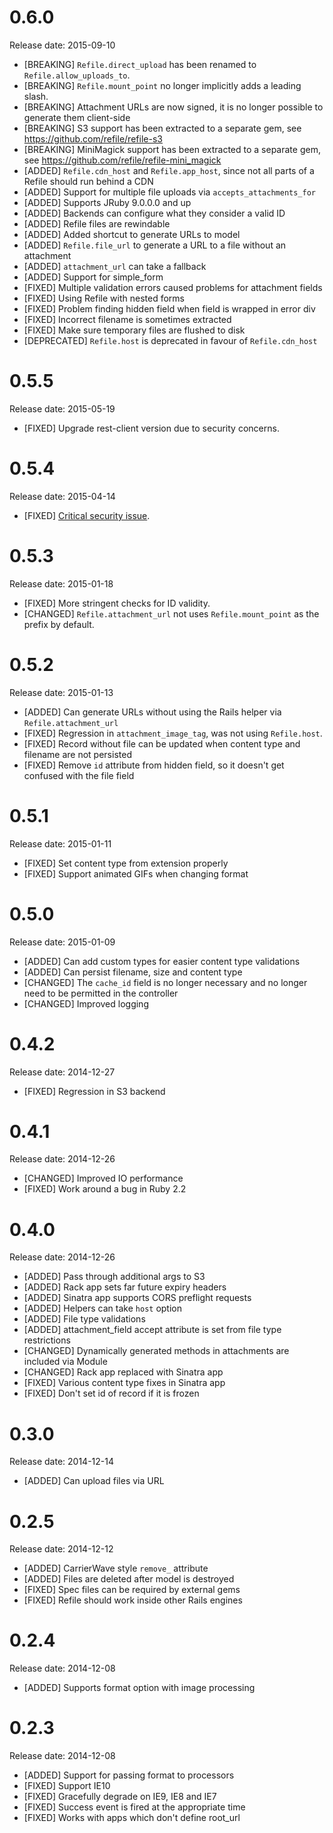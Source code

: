 # 0.6.0

Release date: 2015-09-10

- [BREAKING] `Refile.direct_upload` has been renamed to `Refile.allow_uploads_to`.
- [BREAKING] `Refile.mount_point` no longer implicitly adds a leading slash.
- [BREAKING] Attachment URLs are now signed, it is no longer possible to generate them client-side
- [BREAKING] S3 support has been extracted to a separate gem, see https://github.com/refile/refile-s3
- [BREAKING] MiniMagick support has been extracted to a separate gem, see https://github.com/refile/refile-mini_magick
- [ADDED] `Refile.cdn_host` and `Refile.app_host`, since not all parts of a Refile should run behind a CDN
- [ADDED] Support for multiple file uploads via `accepts_attachments_for`
- [ADDED] Supports JRuby 9.0.0.0 and up
- [ADDED] Backends can configure what they consider a valid ID
- [ADDED] Refile files are rewindable
- [ADDED] Added shortcut to generate URLs to model
- [ADDED] `Refile.file_url` to generate a URL to a file without an attachment
- [ADDED] `attachment_url` can take a fallback
- [ADDED] Support for simple_form
- [FIXED] Multiple validation errors caused problems for attachment fields
- [FIXED] Using Refile with nested forms
- [FIXED] Problem finding hidden field when field is wrapped in error div
- [FIXED] Incorrect filename is sometimes extracted
- [FIXED] Make sure temporary files are flushed to disk
- [DEPRECATED] `Refile.host` is deprecated in favour of `Refile.cdn_host`

# 0.5.5

Release date: 2015-05-19

- [FIXED] Upgrade rest-client version due to security concerns.

# 0.5.4

Release date: 2015-04-14

- [FIXED] [Critical security issue](https://groups.google.com/forum/#!topic/ruby-security-ann/VIfMO2LvzNs).

# 0.5.3

Release date: 2015-01-18

- [FIXED] More stringent checks for ID validity.
- [CHANGED] `Refile.attachment_url` not uses `Refile.mount_point` as the prefix by default.

# 0.5.2

Release date: 2015-01-13

- [ADDED] Can generate URLs without using the Rails helper via `Refile.attachment_url`
- [FIXED] Regression in `attachment_image_tag`, was not using `Refile.host`.
- [FIXED] Record without file can be updated when content type and filename are not persisted
- [FIXED] Remove `id` attribute from hidden field, so it doesn't get confused with the file field

# 0.5.1

Release date: 2015-01-11

- [FIXED] Set content type from extension properly
- [FIXED] Support animated GIFs when changing format

# 0.5.0

Release date: 2015-01-09

- [ADDED] Can add custom types for easier content type validations
- [ADDED] Can persist filename, size and content type
- [CHANGED] The `cache_id` field is no longer necessary and no longer need to be permitted in the controller
- [CHANGED] Improved logging

# 0.4.2

Release date: 2014-12-27

- [FIXED] Regression in S3 backend

# 0.4.1

Release date: 2014-12-26

- [CHANGED] Improved IO performance
- [FIXED] Work around a bug in Ruby 2.2

# 0.4.0

Release date: 2014-12-26

- [ADDED] Pass through additional args to S3
- [ADDED] Rack app sets far future expiry headers
- [ADDED] Sinatra app supports CORS preflight requests
- [ADDED] Helpers can take `host` option
- [ADDED] File type validations
- [ADDED] attachment_field accept attribute is set from file type restrictions
- [CHANGED] Dynamically generated methods in attachments are included via Module
- [CHANGED] Rack app replaced with Sinatra app
- [FIXED] Various content type fixes in Sinatra app
- [FIXED] Don't set id of record if it is frozen

# 0.3.0

Release date: 2014-12-14

- [ADDED] Can upload files via URL

# 0.2.5

Release date: 2014-12-12

- [ADDED] CarrierWave style `remove_` attribute
- [ADDED] Files are deleted after model is destroyed
- [FIXED] Spec files can be required by external gems
- [FIXED] Refile should work inside other Rails engines

# 0.2.4

Release date: 2014-12-08

- [ADDED] Supports format option with image processing

# 0.2.3

Release date: 2014-12-08

- [ADDED] Support for passing format to processors
- [FIXED] Support IE10
- [FIXED] Gracefully degrade on IE9, IE8 and IE7
- [FIXED] Success event is fired at the appropriate time
- [FIXED] Works with apps which don't define root_url
